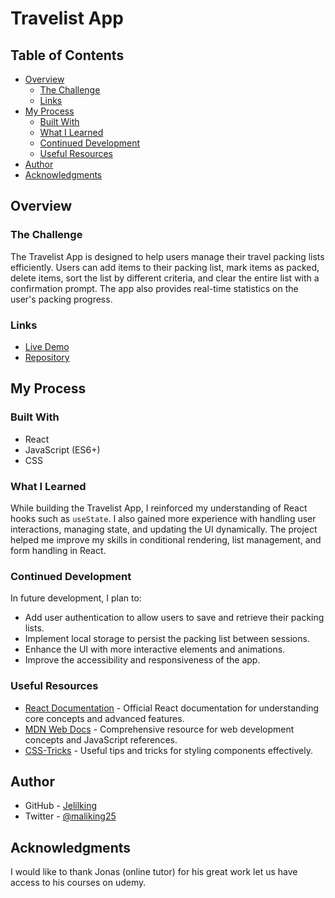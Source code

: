 # Travelist App

## Table of Contents

- [Overview](#overview)
  - [The Challenge](#the-challenge)
  - [Links](#links)
- [My Process](#my-process)
  - [Built With](#built-with)
  - [What I Learned](#what-i-learned)
  - [Continued Development](#continued-development)
  - [Useful Resources](#useful-resources)
- [Author](#author)
- [Acknowledgments](#acknowledgments)

## Overview

### The Challenge

The Travelist App is designed to help users manage their travel packing lists efficiently. Users can add items to their packing list, mark items as packed, delete items, sort the list by different criteria, and clear the entire list with a confirmation prompt. The app also provides real-time statistics on the user's packing progress.

### Links

- [Live Demo](https://your-live-demo-link.com)
- [Repository](https://github.com/jelilking/travel-list-app)

## My Process

### Built With

- React
- JavaScript (ES6+)
- CSS

### What I Learned

While building the Travelist App, I reinforced my understanding of React hooks such as `useState`. I also gained more experience with handling user interactions, managing state, and updating the UI dynamically. The project helped me improve my skills in conditional rendering, list management, and form handling in React.

### Continued Development

In future development, I plan to:

- Add user authentication to allow users to save and retrieve their packing lists.
- Implement local storage to persist the packing list between sessions.
- Enhance the UI with more interactive elements and animations.
- Improve the accessibility and responsiveness of the app.

### Useful Resources

- [React Documentation](https://reactjs.org/docs/getting-started.html) - Official React documentation for understanding core concepts and advanced features.
- [MDN Web Docs](https://developer.mozilla.org/) - Comprehensive resource for web development concepts and JavaScript references.
- [CSS-Tricks](https://css-tricks.com/) - Useful tips and tricks for styling components effectively.

## Author

- GitHub - [Jelilking](https://github.com/jelilking)
- Twitter - [@maliking25](https://twitter.com/your-twitter-handle)

## Acknowledgments

I would like to thank Jonas (online tutor) for his great work let us have access to his courses on udemy.
